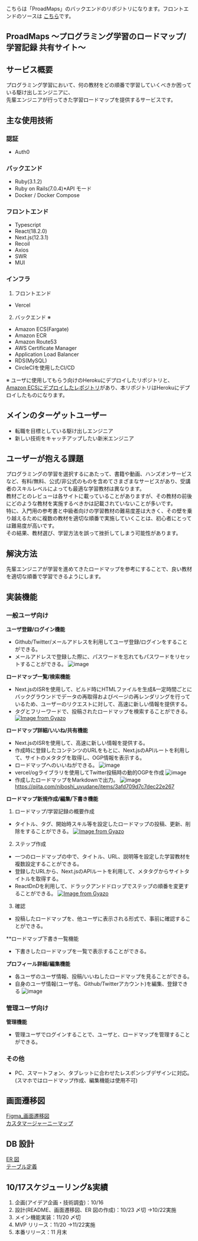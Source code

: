 こちらは「ProadMaps」のバックエンドのリポジトリになります。フロントエンドのソースは
[こちら](https://github.com/uyudane/frontend_proadmaps)です。

## ProadMaps 〜プログラミング学習のロードマップ/学習記録 共有サイト〜

## サービス概要

プログラミング学習において、何の教材をどの順番で学習していくべきか困っている駆け出しエンジニアに、
<br>先輩エンジニアが行ってきた学習ロードマップを提供するサービスです。

## 主な使用技術

### 認証

- Auth0

### バックエンド

- Ruby(3.1.2)
- Ruby&nbsp;on&nbsp;Rails(7.0.4)\*API モード
- Docker / Docker Compose

### フロントエンド

- Typescript
- React(18.2.0)
- Next.js(12.3.1)
- Recoil
- Axios
- SWR
- MUI

### インフラ
1. フロントエンド
- Vercel

2. バックエンド ※
- Amazon ECS(Fargate)
- Amazon ECR
- Amazon Route53
- AWS Certificate Manager
- Application Load Balancer
- RDS(MySQL)
- CircleCIを使用したCI/CD

※ ユーザに使用してもらう向けのHerokuにデプロイしたリポジトリと、[Amazon ECSにデプロイしたレポジトリ](https://github.com/uyudane/ecs_backend_portfolio)があり、本リポジトリはHerokuにデプロイしたものになります。

## メインのターゲットユーザー

- 転職を目標としている駆け出しエンジニア
- 新しい技術をキャッチアップしたい新米エンジニア

## ユーザーが抱える課題

プログラミングの学習を選択するにあたって、書籍や動画、ハンズオンサービスなど、有料/無料、公式/非公式のものを含めてさまざまなサービスがあり、受講者のスキルレベルによっても最適な学習教材は異なります。
<br>教材ごとのレビューは各サイトに載っていることがありますが、その教材の前後にどのような教材を実施するべきかは記載されていないことが多いです。
<br>特に、入門用の参考書と中級者向けの学習教材の難易度差は大きく、その壁を乗り越えるために複数の教材を適切な順番で実施していくことは、初心者にとっては難易度が高いです。
<br>その結果、教材選び、学習方法を誤って挫折してしまう可能性があります。

## 解決方法

先輩エンジニアが学習を進めてきたロードマップを参考にすることで、良い教材を適切な順番で学習できるようにします。

## 実装機能

### 一般ユーザ向け

**ユーザ登録/ログイン機能**
- Github/Twitter/メールアドレスを利用してユーザ登録/ログインをすることができる。
- メールアドレスで登録した際に、パスワードを忘れてもパスワードをリセットすることができる。
![image](https://user-images.githubusercontent.com/103183815/204941715-85e67e5f-d6dc-4354-b58f-47033e382ab0.png)

**ロードマップ一覧/検索機能**
- Next.jsのISRを使用して、ビルド時にHTMLファイルを生成&一定時間ごとにバックグラウンドでデータの再取得およびページの再レンダリングを行っているため、ユーザーのリクエストに対して、高速に新しい情報を提供する。
- タグとフリーワードで、投稿されたロードマップを検索することができる。
[![Image from Gyazo](https://i.gyazo.com/2e6fbec4b70fd1c7ebca050875a0a849.gif)](https://gyazo.com/2e6fbec4b70fd1c7ebca050875a0a849)

**ロードマップ詳細/いいね/共有機能**
- Next.jsのISRを使用して、高速に新しい情報を提供する。
- 作成時に登録したコンテンツのURLをもとに、Next.jsのAPIルートを利用して、サイトのメタタグを取得し、OGP情報を表示する。
- ロードマップへのいいねができる。
![image](https://user-images.githubusercontent.com/103183815/204943085-0f65f9c4-e148-4923-8422-6358f69aaf37.png)
- vercel/ogライブラリを使用してTwitter投稿時の動的OGPを作成
![image](https://user-images.githubusercontent.com/103183815/204944558-8597bd57-116b-44bf-804d-26d4a7189ef0.png)
- 作成したロードマップをMarkdownで出力。
![image](https://user-images.githubusercontent.com/103183815/204944141-5ecb98c2-8222-4662-b90e-a101c8332b01.png)
https://qiita.com/niboshi_uyudane/items/3afd709d7c7dec22e267


**ロードマップ新規作成/編集/下書き機能**
1. ロードマップ/学習記録の概要作成
- タイトル、タグ、開始時スキル等を設定したロードマップの投稿、更新、削除をすることができる。
[![Image from Gyazo](https://i.gyazo.com/5df4770164ea64a222540ef9bc9db158.gif)](https://gyazo.com/5df4770164ea64a222540ef9bc9db158)

2. ステップ作成
- 一つのロードマップの中で、タイトル、URL、説明等を設定した学習教材を複数設定することができる。
- 登録したURLから、Next.jsのAPIルートを利用して、メタタグからサイトタイトルを取得する。
- ReactDnDを利用して、ドラックアンドドロップでステップの順番を変更することができる。
[![Image from Gyazo](https://i.gyazo.com/3be9b39f105682e4558b14c1efa89599.gif)](https://gyazo.com/3be9b39f105682e4558b14c1efa89599)

3. 確認
- 投稿したロードマップを、他ユーザに表示される形式で、事前に確認することができる。

**ロードマップ下書き一覧機能
- 下書きしたロードマップを一覧で表示することができる。

**プロフィール詳細/編集機能**
- 各ユーザのユーザ情報、投稿/いいねしたロードマップを見ることができる。
- 自身のユーザ情報(ユーザ名、Github/Twitterアカウント)を編集、登録できる
![image](https://user-images.githubusercontent.com/103183815/204946825-341ef366-abfa-465c-bf1a-7a7641cf941f.png)

### 管理ユーザ向け

**管理機能**
- 管理ユーザでログインすることで、ユーザと、ロードマップを管理することができる。

### その他
- PC、スマートフォン、タブレットに合わせたレスポンシブデザインに対応。(スマホではロードマップ作成、編集機能は使用不可)

## 画面遷移図

[Figma\_画面遷移図](https://www.figma.com/file/0mi3TY1BTtcFXcVaOYVloi/%E3%83%9D%E3%83%BC%E3%83%88%E3%83%95%E3%82%A9%E3%83%AA%E3%82%AA?node-id=0%3A1)
<br>[カスタマージャーニーマップ](https://docs.google.com/spreadsheets/d/1GzpPlzdImhLdQxsnRQElXNBPGJt_X86fwO713I8Jfdo/edit?usp=sharing)

## DB 設計

[ER 図](https://raw.githubusercontent.com/uyudane/portfolio-backend/918501942c1535b6a47e9ee6a8224300487ce118/DB_design/ERD.svg)
<br>[テーブル定義](https://github.com/uyudane/portfolio-backend/blob/main/DB_design/DB_description.md)

## 10/17スケジューリング&実績

1. 企画(アイデア企画・技術調査)：10/16
2. 設計(README、画面遷移図、ER 図の作成)：10/23 〆切 →10/22実施
3. メイン機能実装：11/20 〆切
4. MVP リリース：11/20 →11/22実施
5. 本番リリース：11 月末

